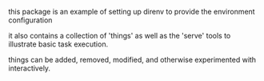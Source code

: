 this package is an example of setting up direnv to provide the environment configuration
             
it also contains a collection of 'things' as well as the 'serve' tools to illustrate basic task execution.
      
things can be added, removed, modified, and otherwise experimented with interactively. 
